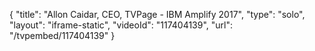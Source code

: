 {
    "title": "Allon Caidar, CEO, TVPage - IBM Amplify 2017",
    "type": "solo",
    "layout": "iframe-static",
    "videoId": "117404139",
    "url": "\/tvpembed\/117404139"
}
